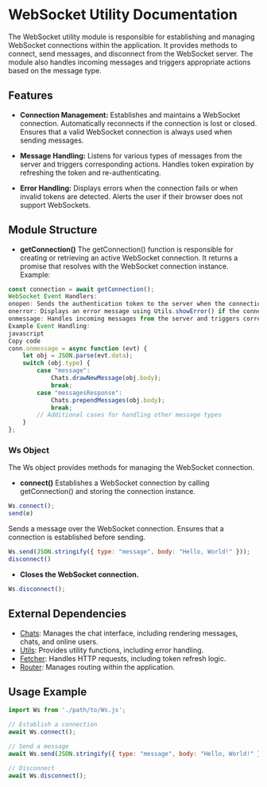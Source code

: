 # WebSocket Utility Documentation
The WebSocket utility module is responsible for establishing and managing WebSocket connections within the application. It provides methods to connect, send messages, and disconnect from the WebSocket server. The module also handles incoming messages and triggers appropriate actions based on the message type.

## Features
  - **Connection Management:**
Establishes and maintains a WebSocket connection.
Automatically reconnects if the connection is lost or closed.
Ensures that a valid WebSocket connection is always used when sending messages.

  - **Message Handling:**
Listens for various types of messages from the server and triggers corresponding actions.
Handles token expiration by refreshing the token and re-authenticating.

  - **Error Handling:**
Displays errors when the connection fails or when invalid tokens are detected.
Alerts the user if their browser does not support WebSockets.

## Module Structure
  - **getConnection()**
The getConnection() function is responsible for creating or retrieving an active WebSocket connection. It returns a promise that resolves with the WebSocket connection instance.
Example:
```javascript
const connection = await getConnection();
WebSocket Event Handlers:
onopen: Sends the authentication token to the server when the connection is established.
onerror: Displays an error message using Utils.showError() if the connection fails.
onmessage: Handles incoming messages from the server and triggers corresponding actions based on the message type.
Example Event Handling:
javascript
Copy code
conn.onmessage = async function (evt) {
    let obj = JSON.parse(evt.data);
    switch (obj.type) {
        case "message":
            Chats.drawNewMessage(obj.body);
            break;
        case "messagesResponse":
            Chats.prependMessages(obj.body);
            break;
        // Additional cases for handling other message types
    }
};
```
### Ws Object
The Ws object provides methods for managing the WebSocket connection.

  - **connect()**
Establishes a WebSocket connection by calling getConnection() and storing the connection instance.
```javascript
Ws.connect();
send(e)
```

Sends a message over the WebSocket connection. Ensures that a connection is established before sending.
```javascript
Ws.send(JSON.stringify({ type: "message", body: "Hello, World!" }));
disconnect()
```

  - **Closes the WebSocket connection.**
```javascript
Ws.disconnect();
```

## External Dependencies
- [Chats](chats.md): Manages the chat interface, including rendering messages, chats, and online users.
- [Utils](utils.md): Provides utility functions, including error handling.
- [Fetcher](fetcher.md): Handles HTTP requests, including token refresh logic.
- [Router](router.md): Manages routing within the application.

## Usage Example
```javascript
import Ws from './path/to/Ws.js';

// Establish a connection
await Ws.connect();

// Send a message
await Ws.send(JSON.stringify({ type: "message", body: "Hello, World!" }));

// Disconnect
await Ws.disconnect();
```
